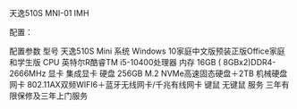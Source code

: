 天逸510S MNI-01 IMH

配置：

配置参数
型号
天逸510S Mini
系统
Windows 10家庭中文版预装正版Office家庭和学生版
CPU
英特尔R酷睿TM i5-10400处理器
内存
16GB ( 8GBx2)DDR4-2666MHz
显卡
集成显卡
硬盘
256GB M.2 NVMe高速固态硬盘＋2TB 机械硬盘
网卡
802.11AX双频WIFI6＋蓝牙无线网卡/千兆有线网卡
键鼠
无键鼠
服务
三年有限保修及三年上门服务
